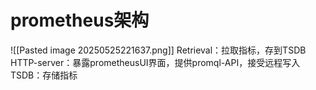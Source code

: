 # prometheus架构
![[Pasted image 20250525221637.png]]
Retrieval：拉取指标，存到TSDB
HTTP-server：暴露prometheusUI界面，提供promql-API，接受远程写入
TSDB：存储指标
